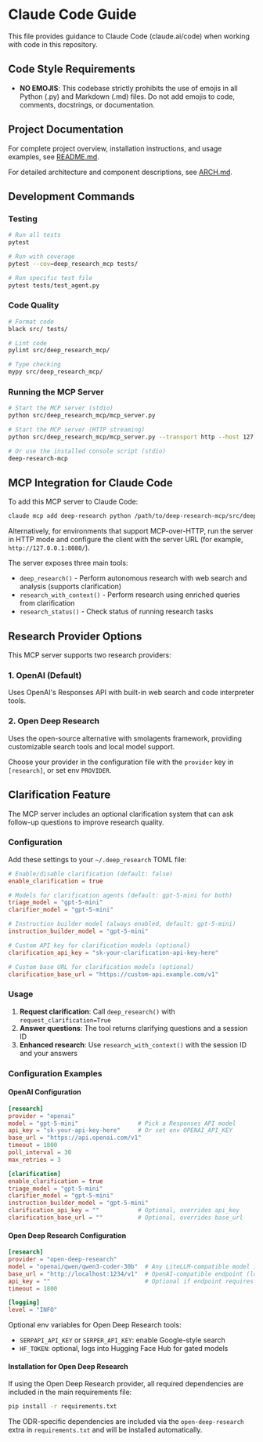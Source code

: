 # Claude Code Guide

This file provides guidance to Claude Code (claude.ai/code) when working with code in this repository.

## Code Style Requirements

- **NO EMOJIS**: This codebase strictly prohibits the use of emojis in all Python (.py) and Markdown (.md) files. Do not add emojis to code, comments, docstrings, or documentation.

## Project Documentation

For complete project overview, installation instructions, and usage examples, see [README.md](README.md).

For detailed architecture and component descriptions, see [ARCH.md](ARCH.md).

## Development Commands

### Testing
```bash
# Run all tests
pytest

# Run with coverage
pytest --cov=deep_research_mcp tests/

# Run specific test file
pytest tests/test_agent.py
```

### Code Quality
```bash
# Format code
black src/ tests/

# Lint code
pylint src/deep_research_mcp/

# Type checking
mypy src/deep_research_mcp/
```

### Running the MCP Server
```bash
# Start the MCP server (stdio)
python src/deep_research_mcp/mcp_server.py

# Start the MCP server (HTTP streaming)
python src/deep_research_mcp/mcp_server.py --transport http --host 127.0.0.1 --port 8080

# Or use the installed console script (stdio)
deep-research-mcp
```

## MCP Integration for Claude Code

To add this MCP server to Claude Code:
```bash
claude mcp add deep-research python /path/to/deep-research-mcp/src/deep_research_mcp/mcp_server.py
```

Alternatively, for environments that support MCP-over-HTTP, run the server in
HTTP mode and configure the client with the server URL (for example,
`http://127.0.0.1:8080/`).

The server exposes three main tools:
- `deep_research()` - Perform autonomous research with web search and analysis (supports clarification)
- `research_with_context()` - Perform research using enriched queries from clarification  
- `research_status()` - Check status of running research tasks

## Research Provider Options

This MCP server supports two research providers:

### 1. OpenAI (Default)
Uses OpenAI's Responses API with built-in web search and code interpreter tools.

### 2. Open Deep Research  
Uses the open-source alternative with smolagents framework, providing customizable search tools and local model support.

Choose your provider in the configuration file with the `provider` key in `[research]`, or set env `PROVIDER`.

## Clarification Feature

The MCP server includes an optional clarification system that can ask follow-up questions to improve research quality.

### Configuration

Add these settings to your `~/.deep_research` TOML file:

```toml
# Enable/disable clarification (default: false)
enable_clarification = true

# Models for clarification agents (default: gpt-5-mini for both)
triage_model = "gpt-5-mini"
clarifier_model = "gpt-5-mini"

# Instruction builder model (always enabled, default: gpt-5-mini)
instruction_builder_model = "gpt-5-mini"

# Custom API key for clarification models (optional)
clarification_api_key = "sk-your-clarification-api-key-here"

# Custom base URL for clarification models (optional)
clarification_base_url = "https://custom-api.example.com/v1"
```

### Usage

1. **Request clarification**: Call `deep_research()` with `request_clarification=True`
2. **Answer questions**: The tool returns clarifying questions and a session ID
3. **Enhanced research**: Use `research_with_context()` with the session ID and your answers

### Configuration Examples

#### OpenAI Configuration

```toml
[research]
provider = "openai"
model = "gpt-5-mini"                 # Pick a Responses API model
api_key = "sk-your-api-key-here"     # Or set env OPENAI_API_KEY
base_url = "https://api.openai.com/v1"
timeout = 1800
poll_interval = 30
max_retries = 3

[clarification]
enable_clarification = true
triage_model = "gpt-5-mini"
clarifier_model = "gpt-5-mini"
instruction_builder_model = "gpt-5-mini"
clarification_api_key = ""           # Optional, overrides api_key
clarification_base_url = ""          # Optional, overrides base_url
```

#### Open Deep Research Configuration

```toml
[research]
provider = "open-deep-research"
model = "openai/qwen/qwen3-coder-30b"  # Any LiteLLM-compatible model id
base_url = "http://localhost:1234/v1"  # OpenAI-compatible endpoint (local or remote)
api_key = ""                           # Optional if endpoint requires it
timeout = 1800

[logging]
level = "INFO"
```

Optional env variables for Open Deep Research tools:

- `SERPAPI_API_KEY` or `SERPER_API_KEY`: enable Google-style search
- `HF_TOKEN`: optional, logs into Hugging Face Hub for gated models

#### Installation for Open Deep Research

If using the Open Deep Research provider, all required dependencies are included in the main requirements file:

```bash
pip install -r requirements.txt
```

The ODR-specific dependencies are included via the `open-deep-research` extra in `requirements.txt` and will be installed automatically.
